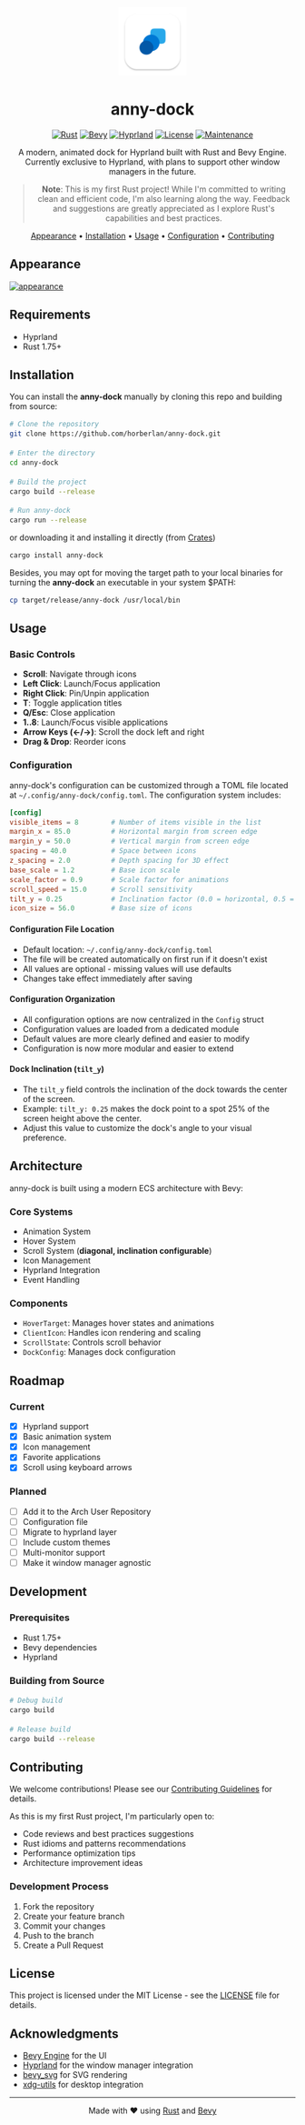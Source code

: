 <div align="center">
<img src="assets/icons/dock_icon.svg" alt="anny-dock Logo" width="120" height="120"/>

# anny-dock

[![Rust](https://img.shields.io/badge/rust-%23000000.svg?style=for-the-badge&logo=rust&logoColor=white)](https://www.rust-lang.org/)
[![Bevy](https://img.shields.io/badge/bevy-%23232323.svg?style=for-the-badge&logo=bevy&logoColor=white)](https://bevyengine.org/)
[![Hyprland](https://img.shields.io/badge/Hyprland-222222?style=for-the-badge&logo=Hyprland&logoColor=58E1FF)](https://hyprland.org/)
[![License](https://img.shields.io/badge/license-MIT-blue.svg?style=for-the-badge)](LICENSE)
[![Maintenance](https://img.shields.io/badge/Maintained%3F-yes-green.svg?style=for-the-badge)](https://github.com/username/anny-dock/graphs/commit-activity)

A modern, animated dock for Hyprland built with Rust and Bevy Engine.
Currently exclusive to Hyprland, with plans to support other window managers in the future.

> **Note**: This is my first Rust project! While I'm committed to writing clean and efficient code, 
> I'm also learning along the way. Feedback and suggestions are greatly appreciated as I explore 
> Rust's capabilities and best practices.

[Appearance](#appearance) •
[Installation](#installation) •
[Usage](#usage) •
[Configuration](#configuration) •
[Contributing](#contributing)

</div>

## Appearance

[![appearance](https://img.youtube.com/vi/yGkF93IRhU8/hqdefault.jpg)](https://www.youtube.com/embed/yGkF93IRhU8)

## Requirements

- Hyprland
- Rust 1.75+

## Installation
You can install the **anny-dock** manually by cloning this repo and building from source:

```bash
# Clone the repository
git clone https://github.com/horberlan/anny-dock.git

# Enter the directory
cd anny-dock

# Build the project
cargo build --release

# Run anny-dock
cargo run --release
```
or downloading it and installing it directly (from [Crates](https://crates.io))

```bash
cargo install anny-dock
```

Besides, you may opt for moving the target path to your local binaries for turning the **anny-dock** an executable in your system $PATH:
```bash
cp target/release/anny-dock /usr/local/bin
```


## Usage

### Basic Controls

- **Scroll**: Navigate through icons
- **Left Click**: Launch/Focus application
- **Right Click**: Pin/Unpin application
- **T**: Toggle application titles
- **Q/Esc**: Close application
- **1..8**: Launch/Focus visible applications
- **Arrow Keys (←/→)**: Scroll the dock left and right
- **Drag & Drop**: Reorder icons
### Configuration

anny-dock's configuration can be customized through a TOML file located at `~/.config/anny-dock/config.toml`. The configuration system includes:

```toml
[config]
visible_items = 8        # Number of items visible in the list           
margin_x = 85.0          # Horizontal margin from screen edge
margin_y = 50.0          # Vertical margin from screen edge
spacing = 40.0           # Space between icons
z_spacing = 2.0          # Depth spacing for 3D effect
base_scale = 1.2         # Base icon scale
scale_factor = 0.9       # Scale factor for animations
scroll_speed = 15.0      # Scroll sensitivity
tilt_y = 0.25            # Inclination factor (0.0 = horizontal, 0.5 = strong diagonal)
icon_size = 56.0         # Base size of icons
```

#### Configuration File Location

- Default location: `~/.config/anny-dock/config.toml`
- The file will be created automatically on first run if it doesn't exist
- All values are optional - missing values will use defaults
- Changes take effect immediately after saving

#### Configuration Organization

- All configuration options are now centralized in the `Config` struct
- Configuration values are loaded from a dedicated module
- Default values are more clearly defined and easier to modify
- Configuration is now more modular and easier to extend

#### Dock Inclination (`tilt_y`)

- The `tilt_y` field controls the inclination of the dock towards the center of the screen.
- Example: `tilt_y: 0.25` makes the dock point to a spot 25% of the screen height above the center.
- Adjust this value to customize the dock's angle to your visual preference.

## Architecture

anny-dock is built using a modern ECS architecture with Bevy:

### Core Systems
- Animation System
- Hover System
- Scroll System (**diagonal, inclination configurable**)
- Icon Management
- Hyprland Integration
- Event Handling

### Components
- `HoverTarget`: Manages hover states and animations
- `ClientIcon`: Handles icon rendering and scaling
- `ScrollState`: Controls scroll behavior
- `DockConfig`: Manages dock configuration

## Roadmap

### Current
- [x] Hyprland support
- [x] Basic animation system
- [x] Icon management
- [x] Favorite applications
- [x] Scroll using keyboard arrows

### Planned
- [ ] Add it to the Arch User Repository
- [ ] Configuration file
- [ ] Migrate to hyprland layer
- [ ] Include custom themes
- [ ] Multi-monitor support
- [ ] Make it window manager agnostic

## Development

### Prerequisites
- Rust 1.75+
- Bevy dependencies
- Hyprland

### Building from Source
```bash
# Debug build
cargo build

# Release build
cargo build --release
```

## Contributing

We welcome contributions! Please see our [Contributing Guidelines](CONTRIBUTING.md) for details.

As this is my first Rust project, I'm particularly open to:
- Code reviews and best practices suggestions
- Rust idioms and patterns recommendations
- Performance optimization tips
- Architecture improvement ideas

### Development Process
1. Fork the repository
2. Create your feature branch
3. Commit your changes
4. Push to the branch
5. Create a Pull Request

## License

This project is licensed under the MIT License - see the [LICENSE](LICENSE) file for details.

## Acknowledgments

- [Bevy Engine](https://bevyengine.org/) for the UI
- [Hyprland](https://hyprland.org/) for the window manager integration
- [bevy_svg](https://github.com/Weasy666/bevy_svg) for SVG rendering
- [xdg-utils](https://www.freedesktop.org/wiki/Software/xdg-utils/) for desktop integration

---

<div align="center">

Made with ❤️ using [Rust](https://www.rust-lang.org/) and [Bevy](https://bevyengine.org/)

</div>
